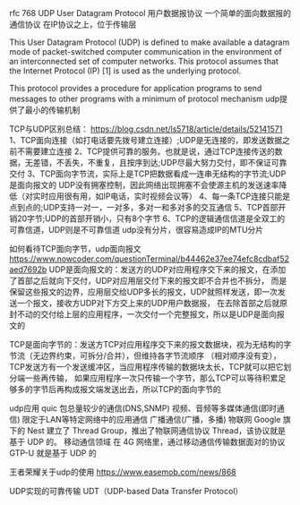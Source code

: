 rfc 768
UDP   User Datagram Protocol  用户数据报协议
   一个简单的面向数据报的通信协议
   在IP协议之上，位于传输层

This User Datagram  Protocol  (UDP)  is  defined  to  make  available  a
datagram   mode  of  packet-switched   computer   communication  in  the
environment  of  an  interconnected  set  of  computer  networks.   This
protocol  assumes  that the Internet  Protocol  (IP)  [1] is used as the
underlying protocol.

This protocol  provides  a procedure  for application  programs  to send
messages  to other programs  with a minimum  of protocol mechanism    udp提供了最小的传输机制


TCP与UDP区别总结：   https://blog.csdn.net/ls5718/article/details/52141571
1、TCP面向连接（如打电话要先拨号建立连接）;UDP是无连接的，即发送数据之前不需要建立连接
2、TCP提供可靠的服务。也就是说，通过TCP连接传送的数据，无差错，不丢失，不重复，且按序到达;UDP尽最大努力交付，即不保证可靠交付
3、TCP面向字节流，实际上是TCP把数据看成一连串无结构的字节流;UDP是面向报文的 
UDP没有拥塞控制，因此网络出现拥塞不会使源主机的发送速率降低（对实时应用很有用，如IP电话，实时视频会议等）
4、每一条TCP连接只能是点到点的;UDP支持一对一，一对多，多对一和多对多的交互通信
5、TCP首部开销20字节;UDP的首部开销小，只有8个字节
6、TCP的逻辑通信信道是全双工的可靠信道，UDP则是不可靠信道
udp没有分片，很容易造成IP的MTU分片


如何看待TCP面向字节，udp面向报文    https://www.nowcoder.com/questionTerminal/b44462e37ee74efc8cdbaf52aed7692b
UDP是面向报文的：发送方的UDP对应用程序交下来的报文，在添加了首部之后就向下交付，UDP对应用层交付下来的报文即不合并也不拆分，
而是保留这些报文的边界，应用层交给UDP多长的报文，UDP就照样发送，即一次发送一个报文，接收方UDP对下方交上来的UDP用户数据报，
在去除首部之后就原封不动的交付给上层的应用程序，一次交付一个完整报文，所以是UDP是面向报文的

TCP是面向字节的：发送方TCP对应用程序交下来的报文数据块，视为无结构的字节流（无边界约束，可拆分/合并），但维持各字节流顺序
（相对顺序没有变），TCP发送方有一个发送缓冲区，当应用程序传输的数据块太长，TCP就可以把它划分端一些再传输，
如果应用程序一次只传输一个字节，那么TCP可以等待积累足够多的字节后再构成报文端发送出去，所以TCP的面向字节的


udp应用
quic
包总量较少的通信(DNS,SNMP)
视频、音频等多媒体通信(即时通信)
限定于LAN等特定网络中的应用通信
广播通信(广播，多播)
物联网   Google 旗下的 Nest 建立了 Thread Group，推出了物联网通信协议 Thread，该协议就是基于 UDP 的。
移动通信领域 在 4G 网络里，通过移动通信传输数据面对的协议 GTP-U 就是基于 UDP 的


王者荣耀关于udp的使用
https://www.easemob.com/news/868

UDP实现的可靠传输
UDT（UDP-based Data Transfer Protocol）